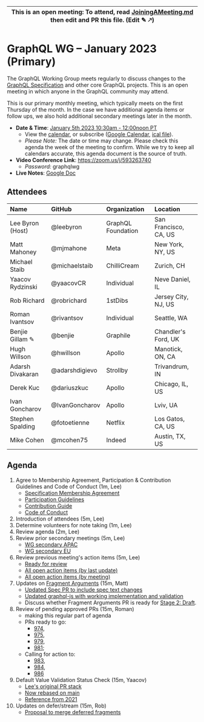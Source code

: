 <!--

# How to join (copied directly from /JoiningAMeeting.md)

Hello! You're welcome to join our working group meeting and add to the agenda
by following these three steps:

1.  Add your name to the list of attendees (in alphabetical order).

    - To respect meeting size, attendees should be relevant to the agenda.
      That means we expect most who join the meeting to participate in
      discussion. If you'd rather just watch, check out our [YouTube][].

    - Please include the organization (or project) you represent, and the
      location (including [country code][]) you expect to be located in during
      the meeting.

    - If you're willing to help take notes, add "✏️" after your name
      (eg. Ada Lovelace ✏). This is hugely helpful!

2.  If relevant, add your topic to the agenda (sorted by expected time).

    - Every agenda item has four parts: 1) the topic, 2) an expected time
      constraint, 3) who's leading the discussion, and 4) a list of any
      relevant links (RFC docs, issues, PRs, presentations, etc). Follow the
      format of existing agenda items.

    - Know what you want to get out of the agenda topic - what feedback do you
      need? What questions do you need answered? Are you looking for consensus
      or just directional feedback?

    - If your topic is a new proposal it's likely an ["RFC 0"][rfc stages]. The
      barrier of entry for documenting new proposals is intentionally low,
      writing a few sentences about the problem you're trying to solve and the
      rough shape of your proposed solution is normally sufficient.

      You can create a link for this:

      - As an issue against the graphql-wg repo.
      - As a GitHub discussion in the graphql-wg repo.
      - As an RFC document into the rfcs/ folder of the graphql-wg repo.

3.  Review our guidelines and agree to our Spec Membership & CLA.

    - Review and understand our Spec Membership Agreement, Participation &
      Contribution Guidelines, and Code of Conduct. You'll find links to these
      in the first agenda item of every meeting.

    - If this is your first time, our bot will comment on your Pull Request
      with a link to our Spec Membership & CLA. Please follow along and agree
      before your PR is merged.

      Your organization may sign this for all of its members. To set this up,
      please ask operations@graphql.org.

PLEASE TAKE NOTE:

- By joining this meeting you must agree to the Specification Membership
  Agreement and Code of Conduct.

- Meetings are recorded and made available on [YouTube][], by joining you
  consent to being recorded.

[youtube]: https://www.youtube.com/channel/UCERcwLeheOXp_u61jEXxHMA
[country code]: https://en.wikipedia.org/wiki/List_of_ISO_3166_country_codes#Current_ISO_3166_country_codes
[rfc stages]: https://github.com/graphql/graphql-spec/blob/main/CONTRIBUTING.md#rfc-contribution-stages

-->

| This is an open meeting: To attend, read [JoiningAMeeting.md](https://github.com/graphql/graphql-wg/blob/main/JoiningAMeeting.md) then edit and PR this file. (Edit ✎ 🡕) |
| ------------------------------------------------------------------------------------------------------------------------------------------------------------------------ |

# GraphQL WG – January 2023 (Primary)

The GraphQL Working Group meets regularly to discuss changes to the
[GraphQL Specification][] and other core GraphQL projects. This is an open
meeting in which anyone in the GraphQL community may attend.

This is our primary monthly meeting, which typically meets on the first Thursday
of the month. In the case we have additional agenda items or follow ups, we also
hold additional secondary meetings later in the month.

- **Date & Time**: [January 5th 2023 10:30am - 12:00noon PT](https://www.timeanddate.com/worldclock/converter.html?iso=20230105T183000&p1=224&p2=179&p3=136&p4=268&p5=367&p6=438&p7=248&p8=240)
  - View the [calendar][], or subscribe ([Google Calendar][], [ical file][]).
  - _Please Note:_ The date or time may change. Please check this agenda the
    week of the meeting to confirm. While we try to keep all calendars accurate,
    this agenda document is the source of truth.
- **Video Conference Link**: https://zoom.us/j/593263740
  - _Password:_ graphqlwg
- **Live Notes**: [Google Doc](https://docs.google.com/document/d/1dYY8QjAjdkAhQwuocJESSnSg83urtdAgf5HT-3R-DW4/edit?usp=sharing)

[graphql specification]: https://github.com/graphql/graphql-spec
[calendar]: https://calendar.google.com/calendar/embed?src=linuxfoundation.org_ik79t9uuj2p32i3r203dgv5mo8%40group.calendar.google.com
[google calendar]: https://calendar.google.com/calendar?cid=bGludXhmb3VuZGF0aW9uLm9yZ19pazc5dDl1dWoycDMyaTNyMjAzZGd2NW1vOEBncm91cC5jYWxlbmRhci5nb29nbGUuY29t
[ical file]: https://calendar.google.com/calendar/ical/linuxfoundation.org_ik79t9uuj2p32i3r203dgv5mo8%40group.calendar.google.com/public/basic.ics

## Attendees

| Name             | GitHub        | Organization       | Location              |
| :--------------- | :------------ | :----------------- | :-------------------- |
| Lee Byron (Host) | @leebyron     | GraphQL Foundation | San Francisco, CA, US |
| Matt Mahoney     | @mjmahone     | Meta               | New York, NY, US      |
| Michael Staib    | @michaelstaib | ChilliCream        | Zurich, CH            |
| Yaacov Rydzinski | @yaacovCR     | Individual         | Neve Daniel, IL       |
| Rob Richard      | @robrichard   | 1stDibs            | Jersey City, NJ, US   |
| Roman Ivantsov   | @rivantsov    | Individual         | Seattle, WA           |
| Benjie Gillam ✎ | @benjie       | Graphile           | Chandler's Ford, UK   |
| Hugh Willson     | @hwillson     | Apollo             | Manotick, ON, CA      |
| Adarsh Divakaran | @adarshdigievo | Strollby          | Trivandrum, IN      |
| Derek Kuc        | @dariuszkuc   | Apollo             | Chicago, IL, US       |
| Ivan Goncharov   | @IvanGoncharov | Apollo            | Lviv, UA              |
| Stephen Spalding | @fotoetienne  | Netflix            | Los Gatos, CA, US     |
| Mike Cohen       | @mcohen75     | Indeed             | Austin, TX, US        |

## Agenda

1. Agree to Membership Agreement, Participation & Contribution Guidelines and Code of Conduct (1m, Lee)
   - [Specification Membership Agreement](https://github.com/graphql/foundation)
   - [Participation Guidelines](https://github.com/graphql/graphql-wg#participation-guidelines)
   - [Contribution Guide](https://github.com/graphql/graphql-spec/blob/main/CONTRIBUTING.md)
   - [Code of Conduct](https://github.com/graphql/foundation/blob/master/CODE-OF-CONDUCT.md)
1. Introduction of attendees (5m, Lee)
1. Determine volunteers for note taking (1m, Lee)
1. Review agenda (2m, Lee)
1. Review prior secondary meetings (5m, Lee)
   - [WG secondary APAC](https://github.com/graphql/graphql-wg/blob/main/agendas/2022/12-Dec/wg-secondary-apac.md)
   - [WG secondary EU](https://github.com/graphql/graphql-wg/blob/main/agendas/2022/12-Dec/wg-secondary-eu.md)
1. Review previous meeting's action items (5m, Lee)
   - [Ready for review](https://github.com/graphql/graphql-wg/issues?q=is%3Aissue+is%3Aopen+label%3A%22Ready+for+review+%F0%9F%99%8C%22+sort%3Aupdated-desc)
   - [All open action items (by last update)](https://github.com/graphql/graphql-wg/issues?q=is%3Aissue+is%3Aopen+label%3A%22Action+item+%3Aclapper%3A%22+sort%3Aupdated-desc)
   - [All open action items (by meeting)](https://github.com/graphql/graphql-wg/projects?query=is%3Aopen+sort%3Aname-asc)
1. Updates on [Fragment Arguments](https://github.com/graphql/graphql-js/pull/3152) (15m, Matt)
   - [Updated Spec PR to include spec text changes](https://github.com/graphql/graphql-spec/pull/865)
   - [Updated graphql-js with working implementation and validation](https://github.com/graphql/graphql-js/pull/3152)
   - Discuss whether Fragment Arguments PR is ready for [Stage 2: Draft](https://github.com/graphql/graphql-spec/blob/main/CONTRIBUTING.md#stage-2-draft).
1. Review of pending approved PRs (15m, Roman)
   - making this regular part of agenda
   - PRs ready to go: 
     - [974](https://github.com/graphql/graphql-spec/pull/974), 
     - [975](https://github.com/graphql/graphql-spec/pull/975), 
     - [979](https://github.com/graphql/graphql-spec/pull/979),
     - [981](https://github.com/graphql/graphql-spec/pull/981); 
   - Calling for action to: 
     - [983](https://github.com/graphql/graphql-spec/pull/983),
     - [984](https://github.com/graphql/graphql-spec/pull/984),
     - [986](https://github.com/graphql/graphql-spec/pull/986)
1. Default Value Validation Status Check (15m, Yaacov)
   - [Lee's original PR stack](https://github.com/graphql/graphql-js/pull/3049)
   - [Now rebased on main](https://github.com/graphql/graphql-js/pull/3814)
   - [Reference from 2021](https://github.com/graphql/graphql-wg/blob/6cb3298d3a4e4667bd5f85da9e9676d407ba4e55/notes/2021/2021-09-02.md?plain=1#L123-L128)
1. Updates on defer/stream (15m, Rob)
   - [Proposal to merge deferred fragments](https://github.com/robrichard/defer-stream-wg/discussions/52#discussioncomment-4479271)
